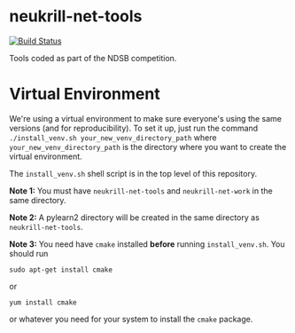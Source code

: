 neukrill-net-tools
==================

[![Build Status](https://magnum.travis-ci.com/Neuroglycerin/neukrill-net-tools.svg?token=TAzt1bqxioKxk3ru2s2S)](https://magnum.travis-ci.com/Neuroglycerin/neukrill-net-tools)

Tools coded as part of the NDSB competition.

Virtual Environment
===================

We're using a virtual environment to make sure everyone's using
the same versions (and for reproducibility). To set it up, just run the command
```./install_venv.sh your_new_venv_directory_path```
where `your_new_venv_directory_path` is the directory where you want to create the virtual environment.

The `install_venv.sh` shell script is in the top level of this repository.

**Note 1:** You must have `neukrill-net-tools` and `neukrill-net-work` in the same directory.

**Note 2:** A pylearn2 directory will be created in the same directory as `neukrill-net-tools`.

**Note 3:** You need have `cmake` installed **before** running `install_venv.sh`. You should run
```
sudo apt-get install cmake
```
or
```
yum install cmake
```
or whatever you need for your system to install the `cmake` package.
